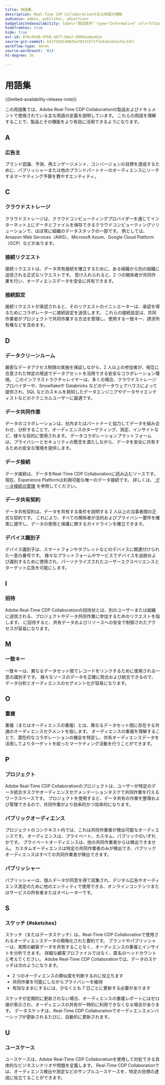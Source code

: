```yaml
---
title: 用語集
description: Real-Time CDP Collaborationの主な用語の理解
audience: admin, publisher, advertiser
badgelimitedavailability: label="限定提供" type="Informative" url="https://helpx.adobe.com/jp/legal/product-descriptions/real-time-customer-data-platform-collaboration.html newtab=true"
hidefromtoc: true
hide: true
exl-id: 870c45d0-df68-487f-bbe2-d9862a8ea62e
source-git-commit: b52fd181d80d5a70331571f7a4cbe3e5a7ec1d7c
workflow-type: tm+mt
source-wordcount: '814'
ht-degree: 3%

---
```


# 用語集

{{limited-availability-release-note}}

この用語集では、Adobe Real-Time CDP Collaborationの製品およびドキュメントで使用されている主な用語の定義を説明しています。 これらの用語を理解することで、製品とその機能をより有効に活用できるようになります。

## A

### 広告主

ブランド認識、予測、再エンゲージメント、コンバージョンの目標を達成するために、パブリッシャーまたは他のブランドパートナーのオーディエンスにリーチするマーケティング予算を費やすエンティティ。

## C

### クラウドストレージ

クラウドストレージは、クラウドコンピューティングプロバイダーを通じてインターネット上にデータとファイルを保存できるクラウドコンピューティングソリューションで、ほぼ常に組織のデータスタックの一部です。 例としては、Amazon Web Services（AWS）、Microsoft Azure、Google Cloud Platform （GCP）などがあります。

### 接続リクエスト

接続リクエストは、データ共有接続を確立するために、ある組織から別の組織に送信される正式なリクエストです。 受け入れられると、2 つの関係者が共同作業を行い、オーディエンスデータを安全に共有できます。

### 接続設定

接続リクエストが承認されると、そのリクエストのイニシエーターは、承認を得るためにコラボレーターに接続設定を送信します。 これらの接続設定は、共同作業者がプロジェクトで共同作業する方法を管理し、使用する一致キー、請求所有権などを含めます。

<!--

### Crosswalk

An identity crosswalk is a tool used to connect different identifiers across datasets to enrich your audience data with additional attributes or dimensions. It creates a bridge between different data points, allowing for a more comprehensive and cohesive view of the data.

-->

## D

### データクリーンルーム

厳密なデータアクセス制限の実施を保証しながら、2 人以上の参加者が、相互に合意された特定の用途でデータアセットを活用できる安全なコラボレーション環境。 このインフラストラクチャレイヤーは、多くの場合、クラウドストレージプロバイダーや、Snowflakeや Databricks などのデータウェアハウスによって提供され、SQL などのスキルを熟知したデータエンジニアやデータサイエンティストなどのテクニカルユーザーに最適です。

### データ共同作業

データのコラボレーションは、社内またはパートナーと協力してデータを組み合わせ、分析することで、オーディエンスのターゲティング、測定、インサイトなど、様々な目的に使用されます。 データコラボレーションプラットフォームは、プライバシーとセキュリティの懸念を満たしながら、データを安全に共有するための安全な環境を提供します。

### データ接続

データ接続は、データをReal-Time CDP Collaborationに読み込むソースです。 現在、Experience Platformは利用可能な唯一のデータ接続です。 詳しくは、[&#x200B; データ接続の管理 &#x200B;](/help/guide/setup/manage-data-connection.md) を参照してください。

### データ共有契約

データ共有契約は、データを共有する条件を説明する 2 人以上の当事者間の正式な契約です。 これにより、すべての関係者が法的およびプライバシー要件を確実に遵守し、データの使用と保護に関するガイドラインを確立できます。

### デバイス識別子

デバイス識別子は、スマートフォンやタブレットなどのデバイスに関連付けられた一意の番号です。 様々なプラットフォームやサービスでデバイスを追跡および識別するために使用され、パーソナライズされたユーザーエクスペリエンスとターゲット広告を可能にします。

## I

### 招待

Adobe Real-Time CDP Collaborationの招待状とは、別のユーザーまたは組織に送信される、プロジェクトやデータ共同作業に参加するためのリクエストを指します。 に招待すると、共有データおよびリソースへの安全で制御されたアクセスが容易になります。

<!--

## J

### Join key

In the context of identity crosswalks, a join key is a unique identifier used to match and link different identifiers across datasets, enabling the integration and unification of audience data from various sources. For example, a hashed email (HEM) can be a join key.

-->

## M

### 一致キー

一致キーは、異なるデータセット間でレコードをリンクするために使用される一意の識別子です。 様々なソースのデータを正確に照合および統合できるので、データ分析とオーディエンスのセグメント化が容易になります。

## O

### 重複

重複（またはオーディエンスの重複）とは、異なるデータセット間に存在する共通のオーディエンスセグメントを指します。 オーディエンスの重複を理解することで、潜在的なコラボレーションの機会を特定し、共有オーディエンスデータを活用してよりターゲットを絞ったマーケティング活動を行うことができます。

## P

### プロジェクト

Adobe Real-Time CDP Collaborationのプロジェクトは、ユーザーが特定のデータ統合タスクやオーディエンスセグメンテーションタスクで共同作業を行えるワークスペースです。 プロジェクトを使用すると、データ共有の作業を整理および管理できるので、共同作業がより効率的かつ効率的になります。

### パブリックオーディエンス

プロジェクトのコンテキスト内では、これは共同作業者が検出可能なオーディエンスです。 オーディエンスは、プライベート、カスタム、パブリックのいずれかです。 プライベートオーディエンスは、他の共同作業者からは検出できません。 カスタムオーディエンスは特定の共同作業者のみが検出でき、パブリックオーディエンスはすべての共同作業者が検出できます。

### パブリッシャー

パブリッシャーは、個人データが同意を得て収集され、デジタル広告やオーディエンス測定のために他のエンティティで使用できる、オンラインコンテンツまたはサービスの所有者またはオペレーターです。

## S

### スケッチ {#sketches}

スケッチ（またはデータスケッチ）は、Real-Time CDP Collaborationで使用されるオーディエンスデータの簡略化された要約です。 ブランドやパブリッシャーは、実際の顧客データを共有することなく、オーディエンスの重複とインサイトを分析できます。 詳細な顧客プロファイルではなく、匿名のヘッドカウントと考えてください。
Adobe Real-Time CDP Collaborationでは、データのスケッチは次のようになります。

* 2 つのオーディエンスの類似度を判断するのに役立ちます
* 共同作業を可能にしながらプライバシーを維持
* 有効なままにするには、少なくとも 7 日ごとに更新する必要があります

スケッチが定期的に更新されない場合、オーディエンスの重複レポートにはゼロ値が表示され、オーディエンスの共有が一時的に利用できなくなる場合があります。 データスケッチは、Real-Time CDP Collaborationでオーディエンスメンバーシップが更新されるたびに、自動的に更新されます。

## U

### ユースケース

ユースケースは、Adobe Real-Time CDP Collaborationを使用して対処できる具体的なビジネスシナリオや問題を定義します。 Real-Time CDP Collaborationでは、オーディエンス検出や測定などのサンプルユースケースを、特定の目標の達成に役立てることができます。
